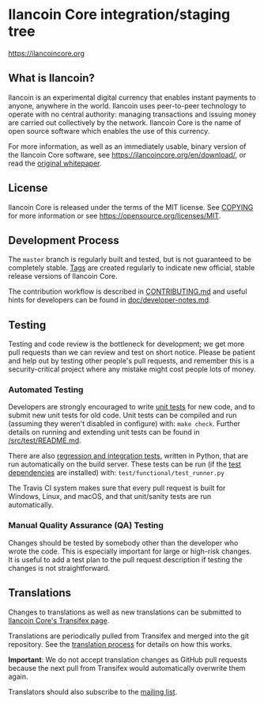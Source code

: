 Ilancoin Core integration/staging tree
=====================================

https://ilancoincore.org

What is Ilancoin?
----------------

Ilancoin is an experimental digital currency that enables instant payments to
anyone, anywhere in the world. Ilancoin uses peer-to-peer technology to operate
with no central authority: managing transactions and issuing money are carried
out collectively by the network. Ilancoin Core is the name of open source
software which enables the use of this currency.

For more information, as well as an immediately usable, binary version of
the Ilancoin Core software, see https://ilancoincore.org/en/download/, or read the
[original whitepaper](https://ilancoincore.org/ilancoin.pdf).

License
-------

Ilancoin Core is released under the terms of the MIT license. See [COPYING](COPYING) for more
information or see https://opensource.org/licenses/MIT.

Development Process
-------------------

The `master` branch is regularly built and tested, but is not guaranteed to be
completely stable. [Tags](https://github.com/ilancoin/ilancoin/tags) are created
regularly to indicate new official, stable release versions of Ilancoin Core.

The contribution workflow is described in [CONTRIBUTING.md](CONTRIBUTING.md)
and useful hints for developers can be found in [doc/developer-notes.md](doc/developer-notes.md).

Testing
-------

Testing and code review is the bottleneck for development; we get more pull
requests than we can review and test on short notice. Please be patient and help out by testing
other people's pull requests, and remember this is a security-critical project where any mistake might cost people
lots of money.

### Automated Testing

Developers are strongly encouraged to write [unit tests](src/test/README.md) for new code, and to
submit new unit tests for old code. Unit tests can be compiled and run
(assuming they weren't disabled in configure) with: `make check`. Further details on running
and extending unit tests can be found in [/src/test/README.md](/src/test/README.md).

There are also [regression and integration tests](/test), written
in Python, that are run automatically on the build server.
These tests can be run (if the [test dependencies](/test) are installed) with: `test/functional/test_runner.py`

The Travis CI system makes sure that every pull request is built for Windows, Linux, and macOS, and that unit/sanity tests are run automatically.

### Manual Quality Assurance (QA) Testing

Changes should be tested by somebody other than the developer who wrote the
code. This is especially important for large or high-risk changes. It is useful
to add a test plan to the pull request description if testing the changes is
not straightforward.

Translations
------------

Changes to translations as well as new translations can be submitted to
[Ilancoin Core's Transifex page](https://www.transifex.com/ilancoin/ilancoin/).

Translations are periodically pulled from Transifex and merged into the git repository. See the
[translation process](doc/translation_process.md) for details on how this works.

**Important**: We do not accept translation changes as GitHub pull requests because the next
pull from Transifex would automatically overwrite them again.

Translators should also subscribe to the [mailing list](https://groups.google.com/forum/#!forum/ilancoin-translators).
